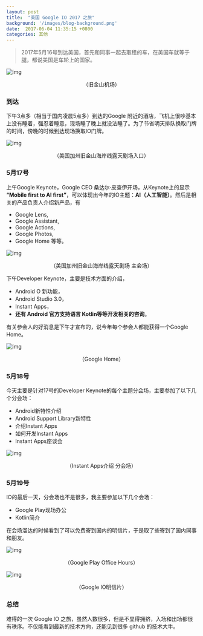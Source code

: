 ```yaml
---
layout: post
title:  "美国 Google IO 2017 之旅"
background: '/images/blog-background.png'
date:  2017-06-04 11:35:15 +0800
categories: 其他
---
```


> 2017年5月16号到达美国，首先和同事一起去取租的车，在美国车就等于腿，都说美国是车轮上的国家。

![img](/images/2017/io_0.webp)

<center>（旧金山机场）</center>

### 到达

下午3点多（相当于国内凌晨5点多）到达的Google 附近的酒店，飞机上很吵基本上没有睡着，强忍着睡意，现场睡了晚上就没法睡了。为了节省明天排队换取门牌的时间，傍晚的时候到达现场换取IO门牌。

![img](/images/2017/io_1.webp)

<center>（美国加州旧金山海岸线露天剧场入口）</center>

### 5月17号

上午Google Keynote，Google CEO 桑达尔·皮查伊开场，从Keynote上的显示 **“Mobile first to AI first”**，可以体现出今年的IO主题：**AI（人工智能）**。然后是相关的产品负责人介绍新产品，有 
* Google Lens, 
* Google Assistant, 
* Google Actions, 
* Google Photos, 
* Google Home
等等。

![img](/images/2017/io_3.webp)

<center>（美国加州旧金山海岸线露天剧场 主会场）</center>

下午Developer Keynote，主要是技术方面的介绍，
* Android O 新功能，
* Android Studio 3.0，
* Instant Apps，
* **还有 Android 官方支持语言 Kotlin等等开发相关的咨询**。

有关参会人的好消息是下午才宣布的，说今年每个参会人都能获得一个Google Home。

![img](/images/2017/io_2.webp)

<center>（Google Home）</center>

### 5月18号

今天主要是针对17号的Developer Keynote的每个主题分会场，主要参加了以下几个分会场：

* Android新特性介绍
* Android Support Library新特性
* 介绍Instant Apps
* 如何开发Instant Apps
* Instant Apps座谈会

![img](/images/2017/io_4.webp)

<center>（Instant Apps介绍 分会场）</center>

### 5月19号
IO的最后一天，分会场也不是很多，我主要参加以下几个会场：
* Google Play现场办公
* Kotlin简介

在会场溜达的时候看到了可以免费寄到国内的明信片，于是取了些寄到了国内同事和朋友。

![img](/images/2017/io_5.webp)

<center>（Google Play Office Hours）</center>

![img](/images/2017/io_6.webp)

<center>（Google IO明信片）</center>

### 总结
难得的一次 Google IO 之旅，虽然人数很多，但是不显得拥挤，入场和出场都很有秩序。不仅能看到最新的技术方向，还能见到很多 github 的技术大牛。